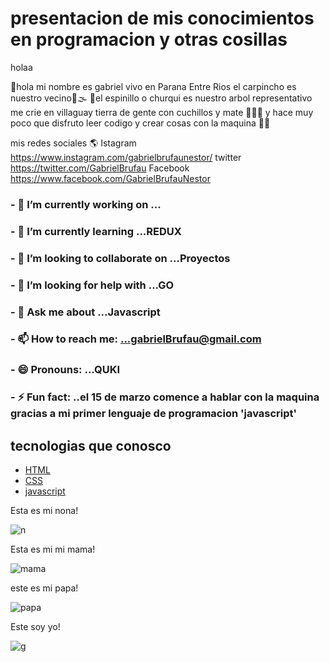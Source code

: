 
# presentacion de mis conocimientos en programacion y otras cosillas

 holaa

🚩hola mi nombre es gabriel vivo en Parana Entre Rios el carpincho es nuestro vecino🦦🌫 🌳el espinillo o churqui es nuestro arbol representativo me crie en villaguay tierra de gente con cuchillos y mate 🧉👺🔪 y hace muy poco que disfruto leer codigo y crear cosas con la maquina 👨‍💻

mis redes sociales 🌎 Istagram https://www.instagram.com/gabrielbrufaunestor/ twitter https://twitter.com/GabrielBrufau Facebook https://www.facebook.com/GabrielBrufauNestor

### - 🔭 I’m currently working on ...
### - 🌱 I’m currently learning ...REDUX
### - 👯 I’m looking to collaborate on ...Proyectos
### - 🤔 I’m looking for help with ...GO
### - 💬 Ask me about ...Javascript 
### - 📫 How to reach me: ...gabrielBrufau@gmail.com
### - 😄 Pronouns: ...QUKI
### - ⚡ Fun fact: ..el 15 de marzo comence a hablar con la maquina gracias a mi primer lenguaje de programacion 'javascript'

## tecnologias que conosco
 - [HTML](https://html.com/)
 - [CSS](https://html.com/)
 - [javascript](https://www.javascript.com/try)

Esta es mi nona!

![n](https://user-images.githubusercontent.com/70489784/119837731-3b7a8d00-bed9-11eb-8323-2dbfcce34253.png)


 Esta es mi mi mama!

![mama](https://user-images.githubusercontent.com/70489784/119837068-a081b300-bed8-11eb-8dc4-b6cc3f4b0212.png)


este es mi papa!

![papa](https://user-images.githubusercontent.com/70489784/119752483-7e097e80-be73-11eb-8900-0e1fefd6503d.png)



Este soy yo!

![g](https://user-images.githubusercontent.com/70489784/119837436-f6eef180-bed8-11eb-818e-c53eec638a08.png)








